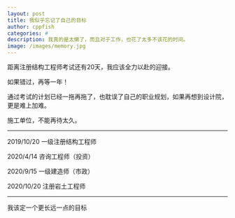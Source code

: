 ```yaml
---
layout: post
title: 我似乎忘记了自己的目标
author: cppfish
categories: #
description: 我真的是太懒了，而且对于工作，也花了太多不该花的时间。
image: /images/memory.jpg
---
```



距离注册结构工程师考试还有20天，我应该全力以赴的迎接。

如果错过，再等一年！

通过考试的计划已经一拖再拖了，也耽误了自己的职业规划，如果再想到设计院，更是难上加难。

施工单位，不能再待太久。

------

2019/10/20 一级注册结构工程师

2020/4/14 咨询工程师（投资）

2020/9/15 一级建造师（市政）

2020/10/20 注册岩土工程师


------

我该定一个更长远一点的目标


